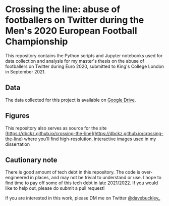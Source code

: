 # Crossing the line: abuse of footballers on Twitter during the Men's 2020 European Football Championship

This repository contains the Python scripts and Jupyter notebooks used for data collection and analysis for my master's thesis on the abuse of footballers on Twitter during Euro 2020, submitted to King's College London in September 2021.

## Data
The data collected for this project is available on [Google Drive](https://drive.google.com/drive/folders/1rJL2Pww7eVXdNTC1D25oGCCcmL8t9O2v?usp=sharing).

## Figures
This repository also serves as source for the site [https://dbckz.github.io/crossing-the-line](https://dbckz.github.io/crossing-the-line) where you'll find high-resolution, interactive images used in my dissertation

## Cautionary note
There is good amount of tech debt in this repository. The code is over-engineered in places, and may not be trivial to understand or use. I hope to find time to pay off some of this tech debt in late 2021/2022. If you would like to help out, please do submit a pull request!

If you are interested in this work, please DM me on Twitter [@davebuckley_](https://twitter.com/davebuckley_)
